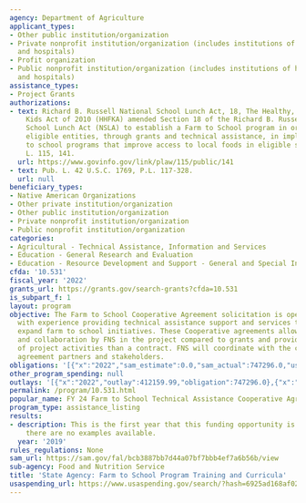 ```yaml
---
agency: Department of Agriculture
applicant_types:
- Other public institution/organization
- Private nonprofit institution/organization (includes institutions of higher education
  and hospitals)
- Profit organization
- Public nonprofit institution/organization (includes institutions of higher education
  and hospitals)
assistance_types:
- Project Grants
authorizations:
- text: Richard B. Russell National School Lunch Act, 18, The Healthy, Hunger-Free
    Kids Act of 2010 (HHFKA) amended Section 18 of the Richard B. Russell National
    School Lunch Act (NSLA) to establish a Farm to School program in order to assist
    eligible entities, through grants and technical assistance, in implementing farm
    to school programs that improve access to local foods in eligible schools.. Pub.
    L. 115, 141.
  url: https://www.govinfo.gov/link/plaw/115/public/141
- text: Pub. L. 42 U.S.C. 1769, P.L. 117-328.
  url: null
beneficiary_types:
- Native American Organizations
- Other private institution/organization
- Other public institution/organization
- Private nonprofit institution/organization
- Public nonprofit institution/organization
categories:
- Agricultural - Technical Assistance, Information and Services
- Education - General Research and Evaluation
- Education - Resource Development and Support - General and Special Interest Organizations
cfda: '10.531'
fiscal_year: '2022'
grants_url: https://grants.gov/search-grants?cfda=10.531
is_subpart_f: 1
layout: program
objective: The Farm to School Cooperative Agreement solicitation is open to organizations
  with experience providing technical assistance support and services that further
  expand farm to school initiatives. These Cooperative agreements allow more involvement
  and collaboration by FNS in the project compared to grants and provide fewer directions
  of project activities than a contract. FNS will coordinate with the cooperative
  agreement partners and stakeholders.
obligations: '[{"x":"2022","sam_estimate":0.0,"sam_actual":747296.0,"usa_spending_actual":747296.0},{"x":"2023","sam_estimate":0.0,"sam_actual":0.0,"usa_spending_actual":0.0},{"x":"2024","sam_estimate":3000000.0,"sam_actual":0.0,"usa_spending_actual":-31349.14}]'
other_program_spending: null
outlays: '[{"x":"2022","outlay":412159.99,"obligation":747296.0},{"x":"2023","outlay":0.0,"obligation":0.0},{"x":"2024","outlay":1753175.41,"obligation":-31349.14}]'
permalink: /program/10.531.html
popular_name: FY 24 Farm to School Technical Assistance Cooperative Agreement
program_type: assistance_listing
results:
- description: This is the first year that this funding opportunity is available thus
    there are no examples available.
  year: '2019'
rules_regulations: None
sam_url: https://sam.gov/fal/bcb3887bb7d44a07bf7bbb4ef7a6b56b/view
sub-agency: Food and Nutrition Service
title: 'State Agency: Farm to School Program Training and Curricula'
usaspending_url: https://www.usaspending.gov/search/?hash=6925ad168af0277183bf80cf52c7db81
---
```

